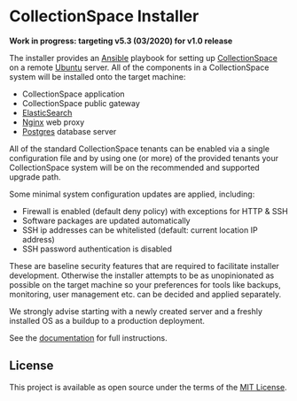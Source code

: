 # CollectionSpace Installer

**Work in progress: targeting v5.3 (03/2020) for v1.0 release**

The installer provides an [Ansible](https://www.ansible.com/) playbook
for setting up [CollectionSpace](https://www.collectionspace.org/) on a
remote [Ubuntu](https://ubuntu.com/) server. All of the components in a
CollectionSpace system will be installed onto the target machine:

- CollectionSpace application
- CollectionSpace public gateway
- [ElasticSearch](https://www.elastic.co/)
- [Nginx](https://www.nginx.com/) web proxy
- [Postgres](https://www.postgresql.org/) database server

All of the standard CollectionSpace tenants can be enabled via a
single configuration file and by using one (or more) of the provided
tenants your CollectionSpace system will be on the recommended and
supported upgrade path.

Some minimal system configuration updates are applied, including:

- Firewall is enabled (default deny policy) with exceptions for HTTP & SSH
- Software packages are updated automatically
- SSH ip addresses can be whitelisted (default: current location IP address)
- SSH password authentication is disabled

These are baseline security features that are required to facilitate
installer development. Otherwise the installer attempts to be as
unopinionated as possible on the target machine so your preferences for
tools like backups, monitoring, user management etc. can be decided and
applied separately.

We strongly advise starting with a newly created server and a freshly
installed OS as a buildup to a production deployment.

See the [documentation](docs/README.md) for full instructions.

## License

This project is available as open source under the terms of the
[MIT License](http://opensource.org/licenses/MIT).

